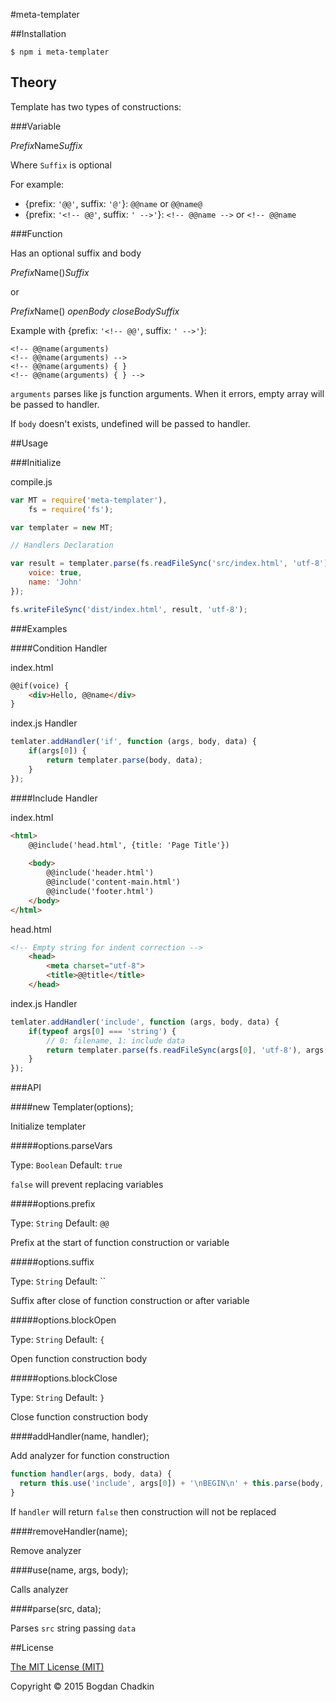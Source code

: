 #meta-templater

##Installation

```
$ npm i meta-templater
```

## Theory

Template has two types of constructions:

###Variable

*Prefix*Name*Suffix*

Where `Suffix` is optional

For example:
- {prefix: `'@@'`, suffix: `'@'`}: `@@name` or `@@name@`
- {prefix: `'<!-- @@'`, suffix: `' -->'`}: `<!-- @@name -->` or `<!-- @@name`

###Function

Has an optional suffix and body

*Prefix*Name()*Suffix*

or

*Prefix*Name() *openBody*
*closeBodySuffix*

Example with {prefix: `'<!-- @@'`, suffix: `' -->'`}:

```
<!-- @@name(arguments)
<!-- @@name(arguments) -->
<!-- @@name(arguments) { }
<!-- @@name(arguments) { } -->
```

`arguments` parses like js function arguments. When it errors, empty array will be passed to handler.

If `body` doesn't exists, undefined will be passed to handler.


##Usage

###Initialize

compile.js
```js
var MT = require('meta-templater'),
    fs = require('fs');

var templater = new MT;

// Handlers Declaration

var result = templater.parse(fs.readFileSync('src/index.html', 'utf-8'), {
	voice: true,
	name: 'John'
});

fs.writeFileSync('dist/index.html', result, 'utf-8');
```

###Examples

####Condition Handler

index.html
```html
@@if(voice) {
	<div>Hello, @@name</div>
}
```

index.js Handler
```js
temlater.addHandler('if', function (args, body, data) {
	if(args[0]) {
		return templater.parse(body, data);
	}
});
```

####Include Handler

index.html
```html
<html>
	@@include('head.html', {title: 'Page Title'})
	
	<body>
		@@include('header.html')
		@@include('content-main.html')
		@@include('footer.html')
	</body>
</html>
```

head.html
```html
<!-- Empty string for indent correction -->
	<head>
		<meta charset="utf-8">
		<title>@@title</title>
	</head>

```

index.js Handler
```js
temlater.addHandler('include', function (args, body, data) {
	if(typeof args[0] === 'string') {
		// 0: filename, 1: include data
		return templater.parse(fs.readFileSync(args[0], 'utf-8'), args[1]);
	}
});
```


###API

####new Templater(options);

Initialize templater

#####options.parseVars

Type: `Boolean` Default: `true`

`false` will prevent replacing variables

#####options.prefix

Type: `String` Default: `@@`

Prefix at the start of function construction or variable

#####options.suffix

Type: `String` Default: ``

Suffix after close of function construction or after variable

#####options.blockOpen

Type: `String` Default: `{`

Open function construction body

#####options.blockClose

Type: `String` Default: `}`

Close function construction body

####addHandler(name, handler);

Add analyzer for function construction

```js
function handler(args, body, data) {
  return this.use('include', args[0]) + '\nBEGIN\n' + this.parse(body, data) + '\nEND';
}
```

If `handler` will return `false` then construction will not be replaced

####removeHandler(name);

Remove analyzer


####use(name, args, body);

Calls analyzer

####parse(src, data);

Parses `src` string passing `data`


##License

[The MIT License (MIT)](LICENSE)

Copyright &copy; 2015 Bogdan Chadkin
